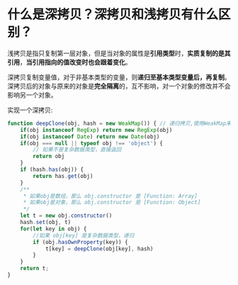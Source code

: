 # 什么是深拷贝？深拷贝和浅拷贝有什么区别？

浅拷贝是指只复制第一层对象，但是当对象的属性是**引用类型**时，**实质复制的是其引用**，**当引用指向的值改变时也会跟着变化**。

深拷贝复制变量值，对于非基本类型的变量，则**递归至基本类型变量后，再复制**。深拷贝后的对象与原来的对象是**完全隔离**的，互不影响，对一个对象的修改并不会影响另一个对象。

实现一个深拷贝:

```javascript
function deepClone(obj, hash = new WeakMap()) { // 递归拷贝,使用WeakMap来防止相同对象导致爆栈
    if(obj instanceof RegExp) return new RegExp(obj)
    if(obj instanceof Date) return new Date(obj)
    if(obj === null || typeof obj !== 'object') {
        // 如果不是复杂数据类型，直接返回
        return obj
    }
    if (hash.has(obj)) {
        return has.get(obj)
    }
    /**
     * 如果obj是数组，那么 obj.constructor 是 [Function: Array]
     * 如果obj是对象，那么 obj.constructor 是 [Function: Object]
     */
    let t = new obj.constructor()
    hash.set(obj, t)
    for(let key in obj) {
        //如果 obj[key] 是复杂数据类型，递归
        if (obj.hasOwnProperty(key)) {
            t[key] = deepClone(obj[key], hash)
        }
    }
    return t;
}
```

